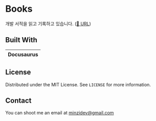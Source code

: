 # Books

개발 서적을 읽고 기록하고 있습니다. ([🔗 URL](https://mnxmnz-books.vercel.app))

## Built With

| Docusaurus |
| :--------: |

## License

Distributed under the MIT License. See `LICENSE` for more information.

## Contact

You can shoot me an email at <a href="mailto:minzidev@gmail.com">minzidev@gmail.com</a>
